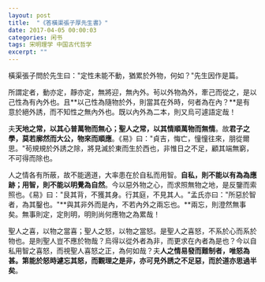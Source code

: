 ```yaml
---
layout: post
title:  "《答橫渠張子厚先生書》"
date: 2017-04-05 00:00:03
categories: 闲书
tags: 宋明理学 中国古代哲学
excerpt: ""
---
```


橫渠張子問於先生曰："定性未能不動，猶累於外物，何如？"先生因作是篇。

所謂定者，動亦定，靜亦定，無將迎，無內外。茍以外物為外，牽己而從之，是以己性為有內外也。且**以己性為隨物於外，則當其在外時，何者為在內？**是有意於絕外誘，而不知性之無內外也。既以內外為二本，則又烏可遽語定哉！

夫**天地之常，以其心普萬物而無心；聖人之常，以其情順萬物而無情**。故**君子之學，莫若廓然而大公，物來而順應**。《易》曰："貞吉，悔亡，憧憧往來，朋從爾思。"茍規規於外誘之除，將見滅於東而生於西也，非惟日之不足，顧其端無窮，不可得而除也。

人之情各有所蔽，故不能適道，大率患在於自私而用智。**自私，則不能以有為為應跡；用智，則不能以明覺為自然**。今以惡外物之心，而求照無物之地，是反鑒而索照也。《易》曰："艮其背，不獲其身。行其庭，不見其人。"孟氏亦曰："所惡於智者，為其鑿也。"**與其非外而是內，不若內外之兩忘也。**兩忘，則澄然無事矣。無事則定，定則明，明則尚何應物之為累哉！

聖人之喜，以物之當喜；聖人之怒，以物之當怒。是聖人之喜怒，不系於心而系於物也。是則聖人豈不應於物哉？烏得以從外者為非，而更求在內者為是也？今以自私用智之喜怒，而視聖人喜怒之正，為何如哉？夫**人之情易發而難制者，唯怒為甚。第能於怒時遽忘其怒，而觀理之是非，亦可見外誘之不足惡，而於道亦思過半矣**。